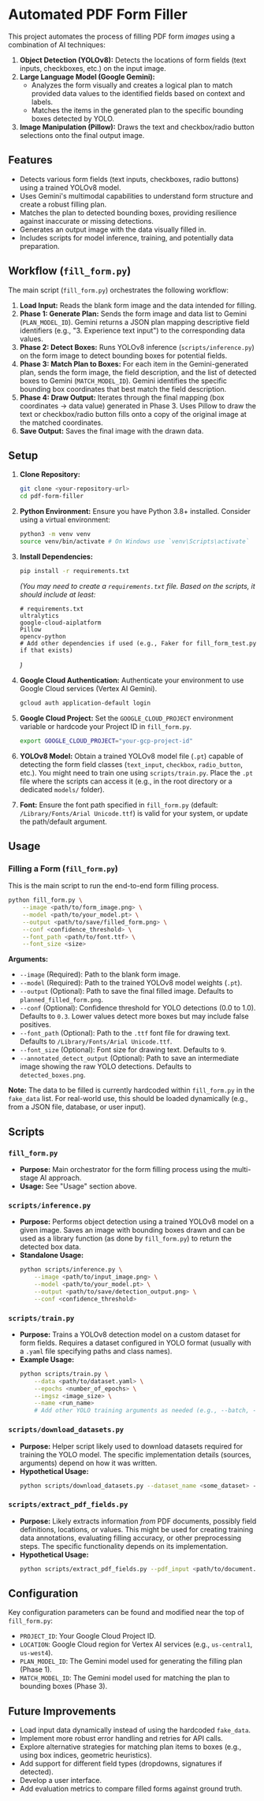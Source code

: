 # Automated PDF Form Filler

This project automates the process of filling PDF form *images* using a combination of AI techniques:

1.  **Object Detection (YOLOv8):** Detects the locations of form fields (text inputs, checkboxes, etc.) on the input image.
2.  **Large Language Model (Google Gemini):**
    *   Analyzes the form visually and creates a logical plan to match provided data values to the identified fields based on context and labels.
    *   Matches the items in the generated plan to the specific bounding boxes detected by YOLO.
3.  **Image Manipulation (Pillow):** Draws the text and checkbox/radio button selections onto the final output image.

## Features

*   Detects various form fields (text inputs, checkboxes, radio buttons) using a trained YOLOv8 model.
*   Uses Gemini's multimodal capabilities to understand form structure and create a robust filling plan.
*   Matches the plan to detected bounding boxes, providing resilience against inaccurate or missing detections.
*   Generates an output image with the data visually filled in.
*   Includes scripts for model inference, training, and potentially data preparation.

## Workflow (`fill_form.py`)

The main script (`fill_form.py`) orchestrates the following workflow:

1.  **Load Input:** Reads the blank form image and the data intended for filling.
2.  **Phase 1: Generate Plan:** Sends the form image and data list to Gemini (`PLAN_MODEL_ID`). Gemini returns a JSON plan mapping descriptive field identifiers (e.g., "3. Experience text input") to the corresponding data values.
3.  **Phase 2: Detect Boxes:** Runs YOLOv8 inference (`scripts/inference.py`) on the form image to detect bounding boxes for potential fields.
4.  **Phase 3: Match Plan to Boxes:** For each item in the Gemini-generated plan, sends the form image, the field description, and the list of detected boxes to Gemini (`MATCH_MODEL_ID`). Gemini identifies the specific bounding box coordinates that best match the field description.
5.  **Phase 4: Draw Output:** Iterates through the final mapping (box coordinates -> data value) generated in Phase 3. Uses Pillow to draw the text or checkbox/radio button fills onto a copy of the original image at the matched coordinates.
6.  **Save Output:** Saves the final image with the drawn data.

## Setup

1.  **Clone Repository:**
    ```bash
    git clone <your-repository-url>
    cd pdf-form-filler
    ```

2.  **Python Environment:** Ensure you have Python 3.8+ installed. Consider using a virtual environment:
    ```bash
    python3 -m venv venv
    source venv/bin/activate # On Windows use `venv\Scripts\activate`
    ```

3.  **Install Dependencies:**
    ```bash
    pip install -r requirements.txt
    ```
    *(You may need to create a `requirements.txt` file. Based on the scripts, it should include at least:*
    ```
    # requirements.txt
    ultralytics
    google-cloud-aiplatform
    Pillow
    opencv-python
    # Add other dependencies if used (e.g., Faker for fill_form_test.py if that exists)
    ```
    *)*

4.  **Google Cloud Authentication:** Authenticate your environment to use Google Cloud services (Vertex AI Gemini).
    ```bash
    gcloud auth application-default login
    ```

5.  **Google Cloud Project:** Set the `GOOGLE_CLOUD_PROJECT` environment variable or hardcode your Project ID in `fill_form.py`.
    ```bash
    export GOOGLE_CLOUD_PROJECT="your-gcp-project-id"
    ```

6.  **YOLOv8 Model:** Obtain a trained YOLOv8 model file (`.pt`) capable of detecting the form field classes (`text_input`, `checkbox`, `radio_button`, etc.). You might need to train one using `scripts/train.py`. Place the `.pt` file where the scripts can access it (e.g., in the root directory or a dedicated `models/` folder).

7.  **Font:** Ensure the font path specified in `fill_form.py` (default: `/Library/Fonts/Arial Unicode.ttf`) is valid for your system, or update the path/default argument.

## Usage

### Filling a Form (`fill_form.py`)

This is the main script to run the end-to-end form filling process.

```bash
python fill_form.py \
    --image <path/to/form_image.png> \
    --model <path/to/your_model.pt> \
    --output <path/to/save/filled_form.png> \
    --conf <confidence_threshold> \
    --font_path <path/to/font.ttf> \
    --font_size <size>
```

**Arguments:**

*   `--image` (Required): Path to the blank form image.
*   `--model` (Required): Path to the trained YOLOv8 model weights (`.pt`).
*   `--output` (Optional): Path to save the final filled image. Defaults to `planned_filled_form.png`.
*   `--conf` (Optional): Confidence threshold for YOLO detections (0.0 to 1.0). Defaults to `0.3`. Lower values detect more boxes but may include false positives.
*   `--font_path` (Optional): Path to the `.ttf` font file for drawing text. Defaults to `/Library/Fonts/Arial Unicode.ttf`.
*   `--font_size` (Optional): Font size for drawing text. Defaults to `9`.
*   `--annotated_detect_output` (Optional): Path to save an intermediate image showing the raw YOLO detections. Defaults to `detected_boxes.png`.

**Note:** The data to be filled is currently hardcoded within `fill_form.py` in the `fake_data` list. For real-world use, this should be loaded dynamically (e.g., from a JSON file, database, or user input).

## Scripts

### `fill_form.py`

*   **Purpose:** Main orchestrator for the form filling process using the multi-stage AI approach.
*   **Usage:** See "Usage" section above.

### `scripts/inference.py`

*   **Purpose:** Performs object detection using a trained YOLOv8 model on a given image. Saves an image with bounding boxes drawn and can be used as a library function (as done by `fill_form.py`) to return the detected box data.
*   **Standalone Usage:**
    ```bash
    python scripts/inference.py \
        --image <path/to/input_image.png> \
        --model <path/to/your_model.pt> \
        --output <path/to/save/detection_output.png> \
        --conf <confidence_threshold>
    ```

### `scripts/train.py`

*   **Purpose:** Trains a YOLOv8 detection model on a custom dataset for form fields. Requires a dataset configured in YOLO format (usually with a `.yaml` file specifying paths and class names).
*   **Example Usage:**
    ```bash
    python scripts/train.py \
        --data <path/to/dataset.yaml> \
        --epochs <number_of_epochs> \
        --imgsz <image_size> \
        --name <run_name>
        # Add other YOLO training arguments as needed (e.g., --batch, --weights)
    ```

### `scripts/download_datasets.py`

*   **Purpose:** Helper script likely used to download datasets required for training the YOLO model. The specific implementation details (sources, arguments) depend on how it was written.
*   **Hypothetical Usage:**
    ```bash
    python scripts/download_datasets.py --dataset_name <some_dataset> --output_dir ./datasets
    ```

### `scripts/extract_pdf_fields.py`

*   **Purpose:** Likely extracts information *from* PDF documents, possibly field definitions, locations, or values. This might be used for creating training data annotations, evaluating filling accuracy, or other preprocessing steps. The specific functionality depends on its implementation.
*   **Hypothetical Usage:**
    ```bash
    python scripts/extract_pdf_fields.py --pdf_input <path/to/document.pdf> --output_json <path/to/save/extracted_data.json>
    ```

## Configuration

Key configuration parameters can be found and modified near the top of `fill_form.py`:

*   `PROJECT_ID`: Your Google Cloud Project ID.
*   `LOCATION`: Google Cloud region for Vertex AI services (e.g., `us-central1`, `us-west4`).
*   `PLAN_MODEL_ID`: The Gemini model used for generating the filling plan (Phase 1).
*   `MATCH_MODEL_ID`: The Gemini model used for matching the plan to bounding boxes (Phase 3).

## Future Improvements

*   Load input data dynamically instead of using the hardcoded `fake_data`.
*   Implement more robust error handling and retries for API calls.
*   Explore alternative strategies for matching plan items to boxes (e.g., using box indices, geometric heuristics).
*   Add support for different field types (dropdowns, signatures if detected).
*   Develop a user interface.
*   Add evaluation metrics to compare filled forms against ground truth. 